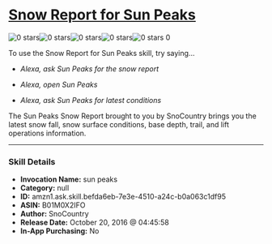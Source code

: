 # [Snow Report for Sun Peaks](http://alexa.amazon.com/#skills/amzn1.ask.skill.befda6eb-7e3e-4510-a24c-b0a063c1df95)
![0 stars](../../images/ic_star_border_black_18dp_1x.png)![0 stars](../../images/ic_star_border_black_18dp_1x.png)![0 stars](../../images/ic_star_border_black_18dp_1x.png)![0 stars](../../images/ic_star_border_black_18dp_1x.png)![0 stars](../../images/ic_star_border_black_18dp_1x.png) 0

To use the Snow Report for Sun Peaks skill, try saying...

* *Alexa, ask Sun Peaks for the snow report*

* *Alexa, open Sun Peaks*

* *Alexa, ask Sun Peaks for latest conditions*

The Sun Peaks Snow Report brought to you by SnoCountry brings you the latest snow fall, snow surface conditions,  base depth, trail, and lift operations information.

***

### Skill Details

* **Invocation Name:** sun peaks
* **Category:** null
* **ID:** amzn1.ask.skill.befda6eb-7e3e-4510-a24c-b0a063c1df95
* **ASIN:** B01M0X2IFO
* **Author:** SnoCountry
* **Release Date:** October 20, 2016 @ 04:45:58
* **In-App Purchasing:** No

